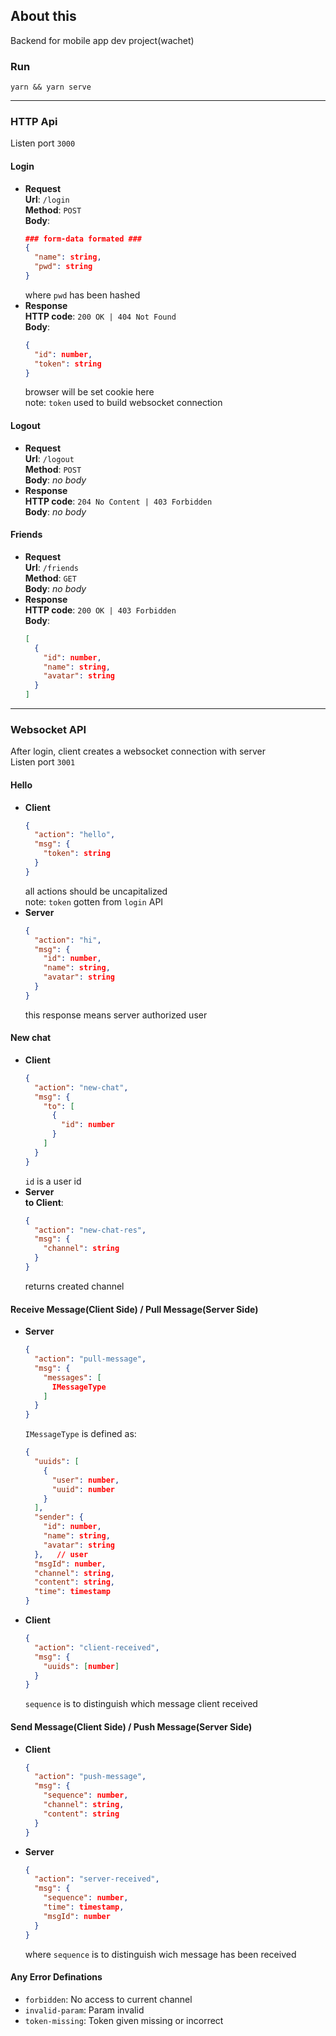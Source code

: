 ## About this
Backend for mobile app dev project(wachet)

### Run
`yarn && yarn serve`  

--------------------

### HTTP Api
Listen port `3000`
#### Login
* __Request__   
  __Url__: `/login`  
  __Method__: `POST`  
  __Body__:
  ```json
  ### form-data formated ###
  {
    "name": string,
    "pwd": string
  }
  ```
  where `pwd` has been hashed
* __Response__  
  __HTTP code__: `200 OK | 404 Not Found`  
  __Body__:
  ```json
  {
    "id": number,
    "token": string
  }
  ```
  browser will be set cookie here  
  note: `token` used to build websocket connection
#### Logout
* __Request__  
  __Url__: `/logout`  
  __Method__: `POST`  
  __Body__: _no body_
* __Response__  
  __HTTP code__: `204 No Content | 403 Forbidden`  
  __Body__: _no body_
#### Friends
* __Request__  
  __Url__: `/friends`  
  __Method__: `GET`  
  __Body__: _no body_  
* __Response__  
  __HTTP code__: `200 OK | 403 Forbidden`  
  __Body__:
  ```json
  [
    {
      "id": number,
      "name": string,
      "avatar": string
    }
  ]
  ```

----------------
### Websocket API
After login, client creates a websocket connection with server  
Listen port `3001`
#### Hello
* __Client__  
  ```json
  {
    "action": "hello",
    "msg": {
      "token": string
    }
  }
  ```
  all actions should be uncapitalized  
  note: `token` gotten from `login` API
* __Server__  
  ```json
  {
    "action": "hi",
    "msg": {
      "id": number,
      "name": string,
      "avatar": string
    }
  }
  ```
  this response means server authorized user  
#### New chat
* __Client__
  ```json
  {
    "action": "new-chat",
    "msg": {
      "to": [
        {
          "id": number
        }
      ]
    }
  }
  ```
  `id` is a user id
* __Server__  
  __to Client__:
  ```json
  {
    "action": "new-chat-res",
    "msg": {
      "channel": string
    }
  }
  ```
  returns created channel
#### Receive Message(Client Side) / Pull Message(Server Side)
* __Server__
  ```json
  {
    "action": "pull-message",
    "msg": {
      "messages": [
        IMessageType
      ]
    }
  }
  ```
  `IMessageType` is defined as:
  ```json
  {
    "uuids": [
      {
        "user": number,
        "uuid": number
      }
    ],
    "sender": {
      "id": number,
      "name": string,
      "avatar": string
    },   // user
    "msgId": number,
    "channel": string,
    "content": string,
    "time": timestamp
  }
  ```
* __Client__
  ```json
  {
    "action": "client-received",
    "msg": {
      "uuids": [number]
    }
  }
  ```
  `sequence` is to distinguish which message client received
#### Send Message(Client Side) / Push Message(Server Side)
* __Client__
  ```json
  {
    "action": "push-message",
    "msg": {
      "sequence": number,
      "channel": string,
      "content": string
    }
  }
  ```
* __Server__
  ```json
  {
    "action": "server-received",
    "msg": {
      "sequence": number,
      "time": timestamp,
      "msgId": number
    }
  }
  ```
  where `sequence` is to distinguish wich message has been received  
#### Any Error Definations
* `forbidden`: No access to current channel
* `invalid-param`: Param invalid
* `token-missing`: Token given missing or incorrect
